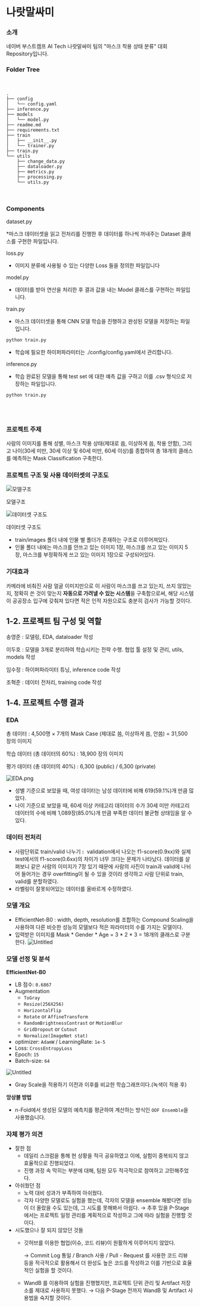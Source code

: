 # 나랏말싸미

### 소개

네이버 부스트캠프 AI Tech 나랏말싸미 팀의 "마스크 착용 상태 분류" 대회 Repository입니다.
<br>

### Folder Tree

<br>


```
.
├── config
│   └── config.yaml
├── inference.py
├── models
│   └── model.py
├── readme.md
├── requirements.txt
├── train
│   ├── __init__.py
│   └── trainer.py
├── train.py
└── utils
    ├── change_data.py
    ├── dataloader.py
    ├── metrics.py
    ├── processing.py
    └── utils.py
```

<br>

### Components

dataset.py

*마스크 데이터셋을 읽고 전처리를 진행한 후 데이터를 하나씩 꺼내주는 Dataset 클래스를 구현한 파일입니다.


loss.py

* 이미지 분류에 사용될 수 있는 다양한 Loss 들을 정의한 파일입니다

model.py

* 데이터를 받아 연산을 처리한 후 결과 값을 내는 Model 클래스를 구현하는 파일입니다.

train.py

* 마스크 데이터셋을 통해 CNN 모델 학습을 진행하고 완성된 모델을 저장하는 파일입니다.

```bash
python train.py
```

* 학습에 필요한 하이퍼파라미터는 ./config/config.yaml에서 관리합니다.

inference.py

* 학습 완료된 모델을 통해 test set 에 대한 예측 값을 구하고 이를 .csv 형식으로 저장하는 파일입니다.

```bash
python train.py
```

<br>


<br>

### 프로젝트 주제
 사람의 이미지를 통해 성별, 마스크 착용 상태(제대로 씀, 이상하게 씀, 착용 안함), 그리고 나이(30세 미만, 30세 이상 및 60세 미만, 60세 이상)를 종합하여 총 18개의 클래스를 예측하는 Mask Classification 구축한다.


### 프로젝트 구조 및 사용 데이터셋의 구조도

![모델구조](https://s3-us-west-2.amazonaws.com/secure.notion-static.com/820a85cf-7ea0-49db-9dd8-a60919ccf573/Untitled.png)

모델구조

![데이터셋 구조도](https://s3-us-west-2.amazonaws.com/secure.notion-static.com/d602004b-aa1e-4fa9-beb3-8f967c6f7a5e/Untitled.png)

데이터셋 구조도

- train/images 폴더 내에 인물 별 폴더가 존재하는 구조로 이루어져있다.
- 인물 폴더 내에는 마스크를 안쓰고 있는 이미지 1장, 마스크를 쓰고 있는 이미지 5장, 마스크를 부정확하게 쓰고 있는 이미지 1장으로 구성되어있다.

### 기대효과

  카메라에 비춰진 사람 얼굴 이미지만으로 이 사람이 마스크를 쓰고 있는지, 쓰지 않았는지, 정확히 쓴 것이 맞는지 **자동으로 가려낼 수 있는 시스템**을 구축함으로써, 해당 시스템이 공공장소 입구에 갖춰져 있다면 적은 인적 자원으로도 충분히 검사가 가능할 것이다.

## 1-2. 프로젝트 팀 구성 및 역할

송영준 : 모델링, EDA, dataloader 작성

이두호 : 모델을 3개로 분리하여 학습시키는 전략 수행. 협업 툴 설정 및 관리, utils, models 작성

임수정 : 하이퍼파라미터 튜닝, inference code 작성

조혁준 : 데이터 전처리, training code 작성


## 1-4. 프로젝트 수행 결과

### EDA

총 데이터 : 4,500명 $\times$ 7개의 Mask Case (제대로 씀, 이상하게 씀, 안씀)  =  31,500 장의 이미지

학습 데이터 (총 데이터의 60%) : 18,900 장의 이미지

평가 데이터 (총 데이터의 40%) : 6,300 (public) / 6,300 (private)

![EDA.png](https://s3-us-west-2.amazonaws.com/secure.notion-static.com/b270b3bc-d823-4889-b775-24c0a301d09d/EDA.png)

- 성별 기준으로 보았을 때, 여성 데이터는 남성 데이터에 비해 619(59.1%)개 만큼 많았다.
- 나이 기준으로 보았을 때, 60세 이상 카테고리 데이터의 수가 30세 미만 카테고리 데이터의 수에 비해 1,089장(85.0%)개 만큼 부족한 데이터 불균형 상태임을 알 수 있다.

### 데이터 전처리

- 사람단위로 train/valid 나누기 **:**  validation에서 나오는 f1-score(0.9xx)와 실제 test에서의 f1-score(0.6xx)의 차이가 너무 크다는 문제가 나타났다. 데이터를 살펴보니 같은 사람의 이미지가 7장 있기 때문에 사람의 사진이 train과 valid에 나뉘어 들어가는 경우 overfitting이 될 수 있을 것이라 생각하고 사람 단위로 train, valid를 분할하였다.
- 라벨링이 잘못되어있는 데이터를 올바르게 수정하였다.

### 모델 개요

- EfficientNet-B0 : width, depth, resolution를 조합하는 Compound Scaling을 사용하여 다른 비슷한 성능의 모델보다 적은 파라미터의 수를 가지는 모델이다.
- 입력받은 이미지를 Mask * Gender * Age = 3 * 2 * 3 = 18개의 클래스로 구분한다.
![Untitled](https://s3-us-west-2.amazonaws.com/secure.notion-static.com/18d44712-c2b6-4ec5-80c7-af342ef8f6b7/Untitled.png)

### 모델 선정 및 분석

**EfficientNet-B0**

- LB 점수: `0.6867`
- Augmentation
    - `ToGray`
    - `Resize(256X256)`
    - `HorizontalFlip`
    - `Rotate` or `AffineTransform`
    - `RandomBrightnessContrast` or `MotionBlur`
    - `GridDropout` or `Cutout`
    - `Normalize(ImageNet stat)`
- optimizer: `AdamW`  /  LearningRate: `1e-5`
- Loss: `CrossEntropyLoss`
- Epoch: `15`
- Batch-size: `64`

![Untitled](https://s3-us-west-2.amazonaws.com/secure.notion-static.com/e990ef05-0101-4827-a591-e5c6e68b92ba/Untitled.png)

- Gray Scale을 적용하기 이전과 이후를 비교한 학습그래프이다.(녹색이 적용 후)

**앙상블 방법**

- n-Fold에서 생성된 모델의 예측치를 평균하여 계산하는 방식인 `OOF Ensemble`을 사용했습니다.

### 자체 평가 의견

- 잘한 점
    - 데일리 스크럼을 통해 현 상황을 적극 공유하였고 이에, 실험이 중복되지 않고 효율적으로 진행되었다.
    - 진행 과정 속 막히는 부분에 대해, 팀원 모두 적극적으로 참여하고 고민해주었다.
- 아쉬웠던 점
    - 노력 대비 성과가 부족하여 아쉬웠다.
    - 각자 다양한 모델로도 실험을 했는데, 각자의 모델을 ensemble 해봤다면 성능이 더 올랐을 수도 있는데, 그 시도를 못해봐서 아쉽다. → 추후 있을 P-Stage에서는 프로젝트 일정 관리를 계획적으로 작성하고 그에 따라 실험을 진행할 것이다.
- 시도했으나 잘 되지 않았던 것들
    - 깃허브를 이용한 협업(이슈, 코드 리뷰)이 원활하게 이루어지지 않았다.
        
        → Commit Log 통일 / Branch 사용 / Pull - Request 를 사용한 코드 리뷰 등을 적극적으로 활용해서 더 완성도 높은 코드를 작성하고 이를 기반으로 효율적인 실험을 할 것이다.
        
    - WandB 를 이용하여 실험을 진행했지만, 프로젝트 단위 관리 및 Artifact 저장소를 제대로 사용하지 못했다. → 다음 P-Stage 전까지 WandB 및 Artifact 사용법을 숙지할 것이다.